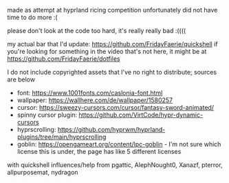 made as attempt at hyprland ricing competition
unfortunately did not have time to do more :(

please don't look at the code too hard, it's really really bad :((((

my actual bar that I'd update: https://github.com/FridayFaerie/quickshell
if you're looking for something in the video that's not here, it might be at https://github.com/FridayFaerie/dotfiles



I do not include copyrighted assets that I've no right to distribute; sources are below

- font: https://www.1001fonts.com/caslonia-font.html
- wallpaper: https://wallhere.com/de/wallpaper/1580257
- cursor: https://sweezy-cursors.com/cursor/fantasy-sword-animated/
- spinny cursor plugin: https://github.com/VirtCode/hypr-dynamic-cursors
- hyprscrolling: https://github.com/hyprwm/hyprland-plugins/tree/main/hyprscrolling
- goblin: https://opengameart.org/content/lpc-goblin - I'm not sure which license this is under, the page has like 5 different licenses

with quickshell influences/help from pgattic, AlephNought0, Xanazf, pterror, allpurposemat, nydragon

